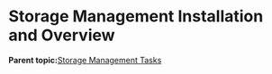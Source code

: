 <!--
SPDX-FileCopyrightText: 2023,2024 Oracle and/or its affiliates.
SPDX-License-Identifier: CC-BY-SA-4.0
-->
# Storage Management Installation and Overview

**Parent topic:**[Storage Management Tasks](../topics/cockpit-storage_management.md)


